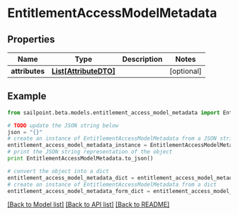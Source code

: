 # EntitlementAccessModelMetadata


## Properties

Name | Type | Description | Notes
------------ | ------------- | ------------- | -------------
**attributes** | [**List[AttributeDTO]**](AttributeDTO.md) |  | [optional] 

## Example

```python
from sailpoint.beta.models.entitlement_access_model_metadata import EntitlementAccessModelMetadata

# TODO update the JSON string below
json = "{}"
# create an instance of EntitlementAccessModelMetadata from a JSON string
entitlement_access_model_metadata_instance = EntitlementAccessModelMetadata.from_json(json)
# print the JSON string representation of the object
print EntitlementAccessModelMetadata.to_json()

# convert the object into a dict
entitlement_access_model_metadata_dict = entitlement_access_model_metadata_instance.to_dict()
# create an instance of EntitlementAccessModelMetadata from a dict
entitlement_access_model_metadata_form_dict = entitlement_access_model_metadata.from_dict(entitlement_access_model_metadata_dict)
```
[[Back to Model list]](../README.md#documentation-for-models) [[Back to API list]](../README.md#documentation-for-api-endpoints) [[Back to README]](../README.md)


